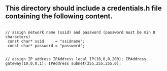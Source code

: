 
<h2>This directory should include a credentials.h file containing the following content.</h2>
<code>
// assign network name (ssid) and password (password must be min 8 characters)
 const char* ssid     = "ssidname";
 const char* password = "password";

// assign IP address
 IPAddress local_IP(10,0,0,200);
 IPAddress gateway(10,0,0,1);
 IPAddress subnet(255,255,255,0);
</code>
